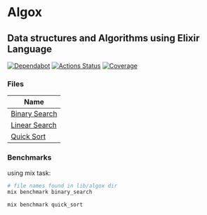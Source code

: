 # Algox

## Data structures and Algorithms using Elixir Language

[//]: # "Badges"
[![Dependabot][dependabot badge]][dependabot]
[![Actions Status][actions badge]][actions]
[![Coverage][coverage badge]][coverage]

[//]: # "Links"
[dependabot]: https://github.com/jaeyson/algox/pulls/app%2Fdependabot
[actions]: https://github.com/jaeyson/algox/actions
[coverage]: https://coveralls.io/github/jaeyson/algox?branch=main

[//]: # "Image sources"
[dependabot badge]: https://img.shields.io/badge/Dependabot-enabled-green
[actions badge]: https://github.com/jaeyson/algox/actions/workflows/ci.yml/badge.svg
[coverage badge]: https://coveralls.io/repos/github/jaeyson/algox/badge.svg?branch=main


[binary search link]: lib/algox/binary_search.ex
[linear search link]: lib/algox/linear_search.ex
[quick sort link]: lib/algox/quick_sort.ex

### Files

|     Name      |
|---------------|
| [Binary Search][binary search link] |
| [Linear Search][linear search link] |
| [Quick Sort][quick sort link] |

### Benchmarks

using mix task:

```bash
# file names found in lib/algox dir
mix benchmark binary_search

mix benchmark quick_sort
```
